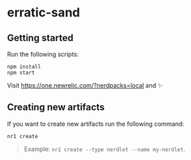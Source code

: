 # erratic-sand

## Getting started

Run the following scripts:

```
npm install
npm start
```

Visit https://one.newrelic.com/?nerdpacks=local and :sparkles:

## Creating new artifacts

If you want to create new artifacts run the following command:

```
nr1 create
```

> Example: `nr1 create --type nerdlet --name my-nerdlet`.
